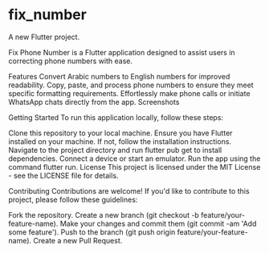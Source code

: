 # fix_number

A new Flutter project.

Fix Phone Number is a Flutter application designed to assist users in correcting phone numbers with ease.

Features
Convert Arabic numbers to English numbers for improved readability.
Copy, paste, and process phone numbers to ensure they meet specific formatting requirements.
Effortlessly make phone calls or initiate WhatsApp chats directly from the app.
Screenshots



Getting Started
To run this application locally, follow these steps:

Clone this repository to your local machine.
Ensure you have Flutter installed on your machine. If not, follow the installation instructions.
Navigate to the project directory and run flutter pub get to install dependencies.
Connect a device or start an emulator.
Run the app using the command flutter run.
License
This project is licensed under the MIT License - see the LICENSE file for details.

Contributing
Contributions are welcome! If you'd like to contribute to this project, please follow these guidelines:

Fork the repository.
Create a new branch (git checkout -b feature/your-feature-name).
Make your changes and commit them (git commit -am 'Add some feature').
Push to the branch (git push origin feature/your-feature-name).
Create a new Pull Request.